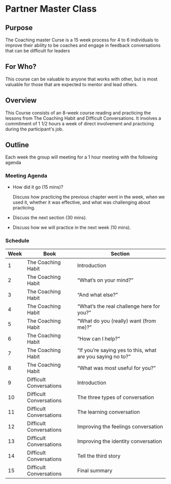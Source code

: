 # Partner Master Class
## Purpose
The Coaching master Curse is a 15 week process for 4 to 6 individuals to improve their ability to be coaches and engage in feedback conversations that can be difficult for leaders

## For Who?
This course can be valuable to anyone that works with other, but is most valuable for those that are expected to mentor and lead others.  

## Overview
This Course consists of an 8-week course reading and practicing the lessons from The Coaching Habit and Difficult Conversations.  It involves a commitment of 1 1/2 hours a week of direct involvement and practicing during the participant's job.

## Outline
Each week the group will meeting for a 1 hour meeting with the following agenda

### Meeting Agenda
* How did it go (15 mins)?
    
    Discuss how practicing the previous chapter went in the week, when we used it, whether it was effective, and what was challenging about practicing.

* Discuss the next section (30 mins).

* Discuss how we will practice in the next week (10 mins).
### Schedule

| Week   | Book                    | Section                                                    |
| -----  |-------------------------|------------------------------------------------------------|
| 1      | The Coaching Habit      | Introduction                                               |
| 2      | The Coaching Habit      | “What’s on your mind?”                                     |
| 3      | The Coaching Habit      | “And what else?”                                           | 
| 4      | The Coaching Habit      | “What’s the real challenge here for you?”                  |
| 5      | The Coaching Habit      | “What do you (really) want (from me)?”                     |
| 6      | The Coaching Habit      | “How can I help?”                                          |
| 7      | The Coaching Habit      | “If you’re saying yes to this, what are you saying no to?” |
| 8      | The Coaching Habit      | “What was most useful for you?”                            |
| 9      | Difficult Conversations | Introduction                                               |
| 10     | Difficult Conversations | The three types of conversation                            |
| 11     | Difficult Conversations | The learning conversation                                  |
| 12     | Difficult Conversations | Improving the feelings conversation                        |
| 13     | Difficult Conversations | Improving the identity conversation                        |
| 14     | Difficult Conversations | Tell the third story                                       |
| 15     | Difficult Conversations | Final summary                                              |
